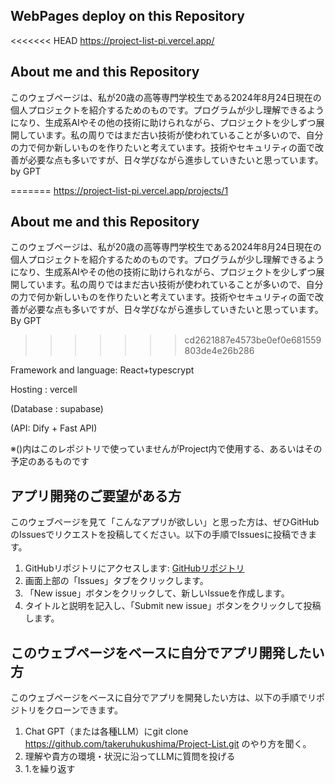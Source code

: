 ## WebPages deploy on this Repository

<<<<<<< HEAD
https://project-list-pi.vercel.app/

## About me and this Repository

このウェブページは、私が20歳の高等専門学校生である2024年8月24日現在の個人プロジェクトを紹介するためのものです。プログラムが少し理解できるようになり、生成系AIやその他の技術に助けられながら、プロジェクトを少しずつ展開しています。私の周りではまだ古い技術が使われていることが多いので、自分の力で何か新しいものを作りたいと考えています。技術やセキュリティの面で改善が必要な点も多いですが、日々学びながら進歩していきたいと思っています。by GPT

=======
https://project-list-pi.vercel.app/projects/1

## About me and this Repository

このウェブページは、私が20歳の高等専門学校生である2024年8月24日現在の個人プロジェクトを紹介するためのものです。プログラムが少し理解できるようになり、生成系AIやその他の技術に助けられながら、プロジェクトを少しずつ展開しています。私の周りではまだ古い技術が使われていることが多いので、自分の力で何か新しいものを作りたいと考えています。技術やセキュリティの面で改善が必要な点も多いですが、日々学びながら進歩していきたいと思っています。By GPT
>>>>>>> cd2621887e4573be0ef0e681559803de4e26b286

Framework and language: React+typescrypt

Hosting : vercell

(Database : supabase)

(API: Dify + Fast API)

※()内はこのレポジトリで使っていませんがProject内で使用する、あるいはその予定のあるものです

## アプリ開発のご要望がある方

このウェブページを見て「こんなアプリが欲しい」と思った方は、ぜひGitHubのIssuesでリクエストを投稿してください。以下の手順でIssuesに投稿できます。

1. GitHubリポジトリにアクセスします: [GitHubリポジトリ](https://github.com/takeruhukushima/Project-List)
2. 画面上部の「Issues」タブをクリックします。
3. 「New issue」ボタンをクリックして、新しいIssueを作成します。
4. タイトルと説明を記入し、「Submit new issue」ボタンをクリックして投稿します。

## このウェブページをベースに自分でアプリ開発したい方

このウェブページをベースに自分でアプリを開発したい方は、以下の手順でリポジトリをクローンできます。

1. Chat GPT（または各種LLM）にgit clone https://github.com/takeruhukushima/Project-List.git のやり方を聞く。
2. 理解や貴方の環境・状況に沿ってLLMに質問を投げる
3. 1.を繰り返す
